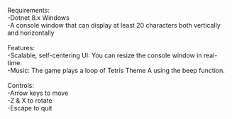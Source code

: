 Requirements:\
-Dotnet 8.x Windows\
-A console window that can display at least 20 characters both vertically and horizontally\
\
Features:\
-Scalable, self-centering UI: You can resize the console window in real-time.\
-Music: The game plays a loop of Tetris Theme A using the beep function.\
\
Controls:\
-Arrow keys to move\
-Z & X to rotate\
-Escape to quit
